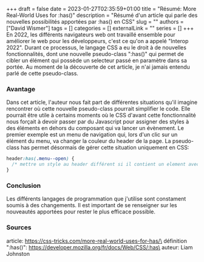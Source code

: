 +++ 
draft = false
date = 2023-01-27T02:35:59+01:00
title = "Résumé: More Real-World Uses for :has()"
description = "Résumé d'un article qui parle des nouvelles possibilités apportées par :has() en CSS"
slug = ""
authors = ["David Wismer"]
tags = []
categories = []
externalLink = ""
series = []
+++
En 2022, les différents navigateurs web ont travaillé ensemble pour améliorer le web pour les développeurs, c'est ce qu'on a appelé "Interop 2022". Durant ce processus, le langage CSS a eu le droit à de nouvelles fonctionnalités, dont une nouvelle pseudo-class ":has()" qui permet de cibler un élément qui possède un selecteur passé en paramètre dans sa portée. Au moment de la découverte de cet article, je n'ai jamais entendu parlé de cette pseudo-class.

### Avantage
Dans cet article, l'auteur nous fait part de différentes situations qu'il imagine rencontrer où cette nouvelle pseudo-class pourrait simplifier le code. Elle pourrait être utile à certains moments où le CSS d'avant cette fonctionnalité nous forçait à devoir passer par du Javascript pour assigner des styles à des éléments en dehors du composant qui va lancer un évènement. Le premier exemple est un menu de navigation qui, lors d'un clic sur un élément du menu, va changer la couleur du header de la page. La pseudo-class has permet désormais de gérer cette situation uniquement en CSS:

```CSS
header:has(.menu--open) {
  /* mettre un style au header différent si il contient un element avec la class ".menu--open" */
}
```

### Conclusion
Les différents langages de programmation que j'utilise sont constament soumis à des changements. Il est important de se renseigner sur les nouveautés apportées pour rester le plus efficace possible.

### Sources
article: https://css-tricks.com/more-real-world-uses-for-has/\
définition ":has()": https://developer.mozilla.org/fr/docs/Web/CSS/:has\
auteur: Liam Johnston